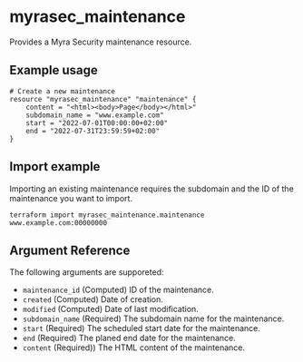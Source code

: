 # myrasec_maintenance

Provides a Myra Security maintenance resource.

## Example usage

```hcl
# Create a new maintenance
resource "myrasec_maintenance" "maintenance" {
    content = "<html><body>Page</body></html>"
    subdomain_name = "www.example.com"
    start = "2022-07-01T00:00:00+02:00"
    end = "2022-07-31T23:59:59+02:00"
}
```

## Import example
Importing an existing maintenance requires the subdomain and the ID of the maintenance you want to import.
```hcl
terraform import myrasec_maintenance.maintenance www.example.com:00000000
```

## Argument Reference

The following arguments are supporeted:

* `maintenance_id` (Computed) ID of the maintenance.
* `created` (Computed) Date of creation.
* `modified` (Computed) Date of last modification.
* `subdomain_name` (Required) The subdomain name for the maintenance.
* `start` (Required) The scheduled start date for the maintenance.
* `end` (Required) The planed end date for the maintenance.
* `content` (Required)) The HTML content of the maintenance.